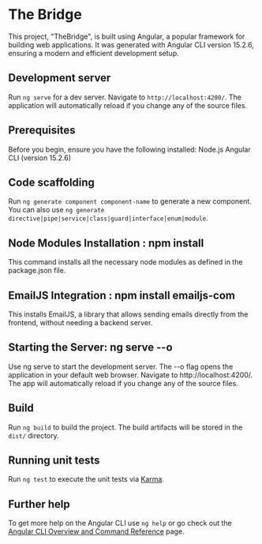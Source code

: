 # The Bridge
This project, "TheBridge", is built using Angular, a popular framework for building web applications.
It was generated with Angular CLI version 15.2.6, ensuring a modern and efficient development setup.

## Development server
Run `ng serve` for a dev server. Navigate to `http://localhost:4200/`. The application will automatically reload if you change any of the source files.

## Prerequisites
Before you begin, ensure you have the following installed:
Node.js
Angular CLI (version 15.2.6)

## Code scaffolding
Run `ng generate component component-name` to generate a new component. You can also use `ng generate directive|pipe|service|class|guard|interface|enum|module`.

## Node Modules Installation : npm install
This command installs all the necessary node modules as defined in the package.json file.

## EmailJS Integration : npm install emailjs-com
This installs EmailJS, a library that allows sending emails directly from the frontend, without needing a backend server.

## Starting the Server: ng serve --o
Use ng serve to start the development server. The --o flag opens the application in your default web browser. Navigate to http://localhost:4200/. 
The app will automatically reload if you change any of the source files.

## Build
Run `ng build` to build the project. The build artifacts will be stored in the `dist/` directory.

## Running unit tests
Run `ng test` to execute the unit tests via [Karma](https://karma-runner.github.io).

## Further help
To get more help on the Angular CLI use `ng help` or go check out the [Angular CLI Overview and Command Reference](https://angular.io/cli) page.
